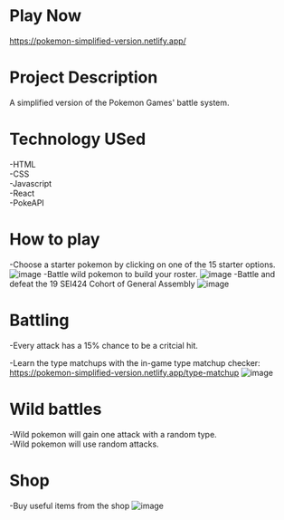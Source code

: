 # Play Now
https://pokemon-simplified-version.netlify.app/

# Project Description
A simplified version of the Pokemon Games' battle system.

# Technology USed
-HTML  
-CSS  
-Javascript  
-React  
-PokeAPI  

# How to play
-Choose a starter pokemon by clicking on one of the 15 starter options.
![image](assets/screenshots/screenshot4.png)
-Battle wild pokemon to build your roster.
![image](assets/screenshots/screenshot5.png)
-Battle and defeat the 19 SEI424 Cohort of General Assembly 
![image](assets/screenshots/screenshot6.png)

# Battling 
-Every attack has a 15% chance to be a critcial hit.  

-Learn the type matchups with the in-game type matchup checker:
https://pokemon-simplified-version.netlify.app/type-matchup
![image](assets/screenshots/screenshot7.png)


# Wild battles
-Wild pokemon will gain one attack with a random type.  
-Wild pokemon will use random attacks.

# Shop
-Buy useful items from the shop
![image](assets/screenshots/screenshot8.png)

